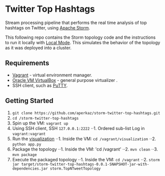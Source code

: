# Twitter Top Hashtags

Stream processing pipeline that performs the real time analysis of top hashtags on Twitter, using [Apache Storm](http://storm.apache.org/).

This following repo contains the Storm topology code and the instructions to run it locally with [Local Mode](http://storm.apache.org/releases/0.10.0/Local-mode.html). This simulates the behavior of the topology as it was deployed into a cluster.

## Requirements

  * [Vagrant](https://www.vagrantup.com/) - virtual environment manager.
  * [Oracle VM VirtualBox](https://www.virtualbox.org/) - general purpose virtualizer .
  * SSH client, such as [PuTTY](http://www.putty.org/).

## Getting Started

  1. `git clone https://github.com/aperkaz/storm-twitter-top-hashtags.git`
  2. `cd /storm-twitter-top-hashtags`
  3. Spin up the VM: `vagrant up`
  4. Using SSH client, SSH `127.0.0.1:2222`
  ⋅⋅1. Ordered sub-list Log in `vagrant:vagrant`
  5. Run the [visualization](127.0.0.1:5000)
  ⋅⋅1. Inside the VM: `cd /vagrant/visualization`
  ⋅⋅2. `python app.py`
  6. Package the topology
  ⋅⋅1. Inside the VM: 'cd /vagrant'
  ⋅⋅2. `mvn clean`
  ⋅⋅3. `mvn package`
  7. Execute the packaged topology
  ⋅⋅1. Inside the VM: `cd /vagrant`
  ⋅⋅2. `storm jar target/storm-twitter-top-hashtags-0.0.1-SNAPSHOT-jar-with-dependencies.jar storm.TopNTweetTopology`

